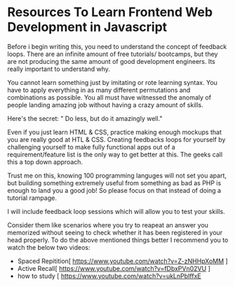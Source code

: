 # Resources To Learn Frontend Web Development in Javascript

Before i begin writing this, you need to understand the concept of feedback loops. There are an infinite amount of free tutorials/ bootcamps, 
but they are not producing the same amount of good development engineers. Its really important to understand why.

You cannot learn something just by imitating or rote learning syntax. You have to apply everything in as many different permutations and combinations as possible. 
You all must have witnessed the anomaly of people landing amazing job without having a crazy amount of skills.

Here's the secret:
" Do less, but do it amazingly well."

Even if you just learn HTML & CSS, practice making enough mockups that you are really good at HTL & CSS. Creating feedbacks loops for yourself by challenging
yourself to make fully functional apps out of a requirement/feature list is the only way to get better at this. The geeks call this a top down approach.

Trust me on this, knowing 100 programming languges will not set you apart, but building something extremely useful from something as bad as PHP is enough to land you a good job!
So please focus on that instead of doing a tutorial rampage.

I will include feedback loop sessions which will allow you to test your skills.

Consider them like scenarios where you try to reapeat an answer you memorized without seeing to check whether it has been registered in your head properly.
To do the above mentioned things better I recommend you to watch the below two videos:

- Spaced Repitition[ https://www.youtube.com/watch?v=Z-zNHHpXoMM ]
- Active Recall[ https://www.youtube.com/watch?v=fDbxPVn02VU ]
- how to study [ https://www.youtube.com/watch?v=ukLnPbIffxE 
